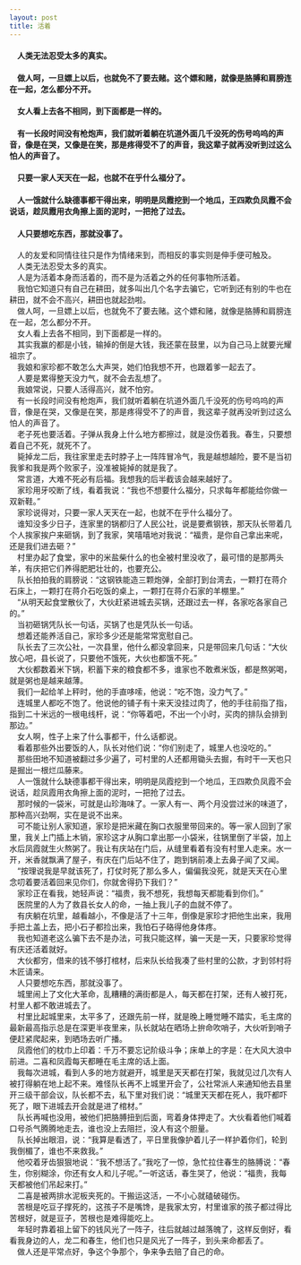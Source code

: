 ```yaml
---
layout: post
title: 活着
---
```

#### &#8195;人类无法忍受太多的真实。                                     
#### &#8195;做人呵，一旦嫖上以后，也就免不了要去赌。这个嫖和赌，就像是胳膊和肩膀连在一起，怎么都分不开。                             
#### &#8195;女人看上去各不相同，到下面都是一样的。                                    
#### &#8195;有一长段时间没有枪炮声，我们就听着躺在坑道外面几千没死的伤号呜呜的声音，像是在哭，又像是在笑，那是疼得受不了的声音，我这辈子就再没听到过这么怕人的声音了。                       
#### &#8195;只要一家人天天在一起，也就不在乎什么福分了。                                    
#### &#8195;人一饿就什么缺德事都干得出来，明明是凤霞挖到一个地瓜，王四欺负凤霞不会说话，趁凤霞用衣角擦上面的泥时，一把抢了过去。                            
#### &#8195;人只要想吃东西，那就没事了。                     
<!-- more -->
&#8195;人的友爱和同情往往只是作为情绪来到，而相反的事实则是伸手便可触及。                         
&#8195;人类无法忍受太多的真实。                         
&#8195;人是为活着本身而活着的，而不是为活着之外的任何事物所活着。                         
&#8195;我怕它知道只有自己在耕田，就多叫出几个名字去骗它，它听到还有别的牛也在耕田，就不会不高兴，耕田也就起劲啦。                         
&#8195;做人呵，一旦嫖上以后，也就免不了要去赌。这个嫖和赌，就像是胳膊和肩膀连在一起，怎么都分不开。                         
&#8195;女人看上去各不相同，到下面都是一样的。                         
&#8195;其实我赢的都是小钱，输掉的倒是大钱，我还蒙在鼓里，以为自己马上就要光耀祖宗了。                         
&#8195;我娘和家珍都不敢怎么大声哭，她们怕我想不开，也跟着爹一起去了。                         
&#8195;人要是累得整天没力气，就不会去乱想了。                         
&#8195;我娘常说，只要人活得高兴，就不怕穷。                         
&#8195;有一长段时间没有枪炮声，我们就听着躺在坑道外面几千没死的伤号呜呜的声音，像是在哭，又像是在笑，那是疼得受不了的声音，我这辈子就再没听到过这么怕人的声音了。                         
&#8195;老子死也要活着。子弹从我身上什么地方都擦过，就是没伤着我。春生，只要想着自己不死，就死不了。                         
&#8195;毙掉龙二后，我往家里走去时脖子上一阵阵冒冷气，我是越想越险，要不是当初我爹和我是两个败家子，没准被毙掉的就是我了。                         
&#8195;常言道，大难不死必有后福。我想我的后半截该会越来越好了。                         
&#8195;家珍用牙咬断了线，看着我说：“我也不想要什么福分，只求每年都能给你做一双新鞋。”                         
&#8195;家珍说得对，只要一家人天天在一起，也就不在乎什么福分了。                         
&#8195;谁知没多少日子，连家里的锅都归了人民公社，说是要煮钢铁，那天队长带着几个人挨家挨户来砸锅，到了我家，笑嘻嘻地对我说：“福贵，是你自己拿出来呢，还是我们进去砸？”                         
&#8195;村里办起了食堂，家中的米盐柴什么的也全被村里没收了，最可惜的是那两头羊，有庆把它们养得肥肥壮壮的，也要充公。                         
&#8195;队长拍拍我的肩膀说：“这钢铁能造三颗炮弹，全部打到台湾去，一颗打在蒋介石床上，一颗打在蒋介石吃饭的桌上，一颗打在蒋介石家的羊棚里。”                         
&#8195;“从明天起食堂散伙了，大伙赶紧进城去买锅，还跟过去一样，各家吃各家自己的。”                         
&#8195;当初砸锅凭队长一句话，买锅了也是凭队长一句话。                         
&#8195;想着还能养活自己，家珍多少还是能常常宽慰自己。                         
&#8195;队长去了三次公社，一次县里，他什么都没拿回来，只是带回来几句话：“大伙放心吧，县长说了，只要他不饿死，大伙也都饿不死。”                         
&#8195;大伙都数着米下锅，积蓄下来的粮食都不多，谁家也不敢煮米饭，都是熬粥喝，就是粥也是越来越薄。                         
&#8195;我们一起给羊上秤时，他的手直哆嗦，他说：“吃不饱，没力气了。”                         
&#8195;连城里人都吃不饱了。他说他的铺子有十来天没挂过肉了，他的手往前指了指，指到二十米远的一根电线杆，说：“你等着吧，不出一个小时，买肉的排队会排到那边。”                         
&#8195;女人啊，性子上来了什么事都干，什么话都说。                         
&#8195;看着那些外出要饭的人，队长对他们说：“你们别走了，城里人也没吃的。”                         
&#8195;那些田地不知道被翻过多少遍了，可村里的人还都用锄头去掘，有时干一天也只是掘出一根烂瓜藤来。                         
&#8195;人一饿就什么缺德事都干得出来，明明是凤霞挖到一个地瓜，王四欺负凤霞不会说话，趁凤霞用衣角擦上面的泥时，一把抢了过去。                         
&#8195;那时候的一袋米，可就是山珍海味了。一家人有一、两个月没尝过米的味道了，那种高兴劲啊，实在是说不出来。                         
&#8195;可不能让别人家知道，家珍是把米藏在胸口衣服里带回来的。等一家人回到了家里，我关上门插上木销，家珍这才从胸口拿出那一小袋米，往锅里倒了半袋，加上水后凤霞就生火熬粥了。我让有庆站在门后，从缝里看着有没有村里人走来。水一开，米香就飘满了屋子，有庆在门后站不住了，跑到锅前凑上去鼻子闻了又闻。                         
&#8195;“按理说我是早就该死了，打仗时死了那么多人，偏偏我没死，就是天天在心里念叨着要活着回来见你们，你就舍得扔下我们？”                         
&#8195;家珍正在看我，她轻声说：“福贵，我不想死，我想每天都能看到你们。”                         
&#8195;医院里的人为了救县长女人的命，一抽上我儿子的血就不停了。                         
&#8195;有庆躺在坑里，越看越小，不像是活了十三年，倒像是家珍才把他生出来，我用手把土盖上去，把小石子都捡出来，我怕石子硌得他身体疼。                         
&#8195;我也知道老这么骗下去不是办法，可我只能这样，骗一天是一天，只要家珍觉得有庆还活着就好。                         
&#8195;大伙都穷，借来的钱不够打棺材，后来队长给我凑了些村里的公款，才到邻村将木匠请来。                         
&#8195;人只要想吃东西，那就没事了。                         
&#8195;城里闹上了文化大革命，乱糟糟的满街都是人，每天都在打架，还有人被打死，村里人都不敢进城去了。                         
&#8195;村里比起城里来，太平多了，还跟先前一样，就是晚上睡觉睡不踏实，毛主席的最新最高指示总是在深更半夜里来，队长就站在晒场上拚命吹哨子，大伙听到哨子便赶紧爬起来，到晒场去听广播。                         
&#8195;凤霞他们的枕巾上印着：千万不要忘记阶级斗争；床单上的字是：在大风大浪中前进。二喜和凤霞每天都睡在毛主席的话上面。                         
&#8195;我每次进城，看到人多的地方就避开，城里是天天都在打架，我就见过几次有人被打得躺在地上起不来。难怪队长再不上城里开会了，公社常派人来通知他去县里开三级干部会议，队长都不去，私下里对我们说：“城里天天都在死人，我吓都吓死了，眼下进城去开会就是进了棺材。”                         
&#8195;队长再喊也没用，被他们把胳膊扭到后面，弯着身体押走了。大伙看着他们喊着口号杀气腾腾地走去，谁也没上去阻拦，没人有这个胆量。                         
&#8195;队长掉出眼泪，说：“我算是看透了，平日里我像护着儿子一样护着你们，轮到我倒楣了，谁也不来救我。”                         
&#8195;他咬着牙齿狠狠地说：“我不想活了。”我吃了一惊，急忙拉住春生的胳膊说：“春生，你别糊涂，你还有女人和儿子呢。”一听这话，春生哭了，他说：“福贵，我每天都被他们吊起来打。”                         
&#8195;二喜是被两排水泥板夹死的。干搬运这活，一不小心就磕破碰伤。                         
&#8195;苦根是吃豆子撑死的，这孩子不是嘴馋，是我家太穷，村里谁家的孩子都过得比苦根好，就是豆子，苦根也是难得能吃上。                         
&#8195;年轻时靠着祖上留下的钱风光了一阵子，往后就越过越落魄了，这样反倒好，看看我身边的人，龙二和春生，他们也只是风光了一阵子，到头来命都丢了。                   
&#8195;做人还是平常点好，争这个争那个，争来争去赔了自己的命。                         